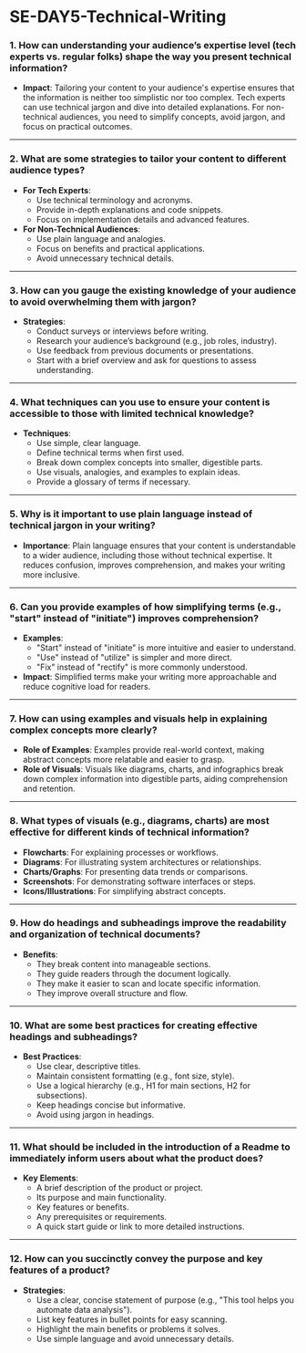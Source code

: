 # SE-DAY5-Technical-Writing
### 1. How can understanding your audience’s expertise level (tech experts vs. regular folks) shape the way you present technical information?

- **Impact**: Tailoring your content to your audience's expertise ensures that the information is neither too simplistic nor too complex. Tech experts can use technical jargon and dive into detailed explanations. For non-technical audiences, you need to simplify concepts, avoid jargon, and focus on practical outcomes.

---

### 2. What are some strategies to tailor your content to different audience types?

- **For Tech Experts**:
  - Use technical terminology and acronyms.
  - Provide in-depth explanations and code snippets.
  - Focus on implementation details and advanced features.
- **For Non-Technical Audiences**:
  - Use plain language and analogies.
  - Focus on benefits and practical applications.
  - Avoid unnecessary technical details.

---

### 3. How can you gauge the existing knowledge of your audience to avoid overwhelming them with jargon?

- **Strategies**:
  - Conduct surveys or interviews before writing.
  - Research your audience’s background (e.g., job roles, industry).
  - Use feedback from previous documents or presentations.
  - Start with a brief overview and ask for questions to assess understanding.

---

### 4. What techniques can you use to ensure your content is accessible to those with limited technical knowledge?

- **Techniques**:
  - Use simple, clear language.
  - Define technical terms when first used.
  - Break down complex concepts into smaller, digestible parts.
  - Use visuals, analogies, and examples to explain ideas.
  - Provide a glossary of terms if necessary.

---

### 5. Why is it important to use plain language instead of technical jargon in your writing?

- **Importance**: Plain language ensures that your content is understandable to a wider audience, including those without technical expertise. It reduces confusion, improves comprehension, and makes your writing more inclusive.

---

### 6. Can you provide examples of how simplifying terms (e.g., "start" instead of "initiate") improves comprehension?

- **Examples**:
  - "Start" instead of "initiate" is more intuitive and easier to understand.
  - "Use" instead of "utilize" is simpler and more direct.
  - "Fix" instead of "rectify" is more commonly understood.
- **Impact**: Simplified terms make your writing more approachable and reduce cognitive load for readers.

---

### 7. How can using examples and visuals help in explaining complex concepts more clearly?

- **Role of Examples**: Examples provide real-world context, making abstract concepts more relatable and easier to grasp.
- **Role of Visuals**: Visuals like diagrams, charts, and infographics break down complex information into digestible parts, aiding comprehension and retention.

---

### 8. What types of visuals (e.g., diagrams, charts) are most effective for different kinds of technical information?

- **Flowcharts**: For explaining processes or workflows.
- **Diagrams**: For illustrating system architectures or relationships.
- **Charts/Graphs**: For presenting data trends or comparisons.
- **Screenshots**: For demonstrating software interfaces or steps.
- **Icons/Illustrations**: For simplifying abstract concepts.

---

### 9. How do headings and subheadings improve the readability and organization of technical documents?

- **Benefits**:
  - They break content into manageable sections.
  - They guide readers through the document logically.
  - They make it easier to scan and locate specific information.
  - They improve overall structure and flow.

---

### 10. What are some best practices for creating effective headings and subheadings?

- **Best Practices**:
  - Use clear, descriptive titles.
  - Maintain consistent formatting (e.g., font size, style).
  - Use a logical hierarchy (e.g., H1 for main sections, H2 for subsections).
  - Keep headings concise but informative.
  - Avoid using jargon in headings.

---

### 11. What should be included in the introduction of a Readme to immediately inform users about what the product does?

- **Key Elements**:
  - A brief description of the product or project.
  - Its purpose and main functionality.
  - Key features or benefits.
  - Any prerequisites or requirements.
  - A quick start guide or link to more detailed instructions.

---

### 12. How can you succinctly convey the purpose and key features of a product?

- **Strategies**:
  - Use a clear, concise statement of purpose (e.g., "This tool helps you automate data analysis").
  - List key features in bullet points for easy scanning.
  - Highlight the main benefits or problems it solves.
  - Use simple language and avoid unnecessary details.

